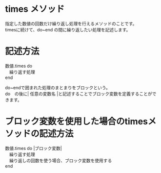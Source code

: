 # times メソッド
指定した数値の回数だけ繰り返し処理を行えるメソッドのことです。  
timesに続けて、do~end の間に繰り返したい処理を記述します。  
# 記述方法  
数値.times do  
　繰り返す処理  
end  
  
do~endで囲まれた処理のまとまりをブロックという。  
do　の後に| 任意の変数名 |と記述することでブロック変数を定義することができます。  
# ブロック変数を使用した場合のtimesメソッドの記述方法  
数値.times do |ブロック変数|  
　繰り返す処理  
　繰り返しの回数を使う場合、ブロック変数を使用する  
end  
